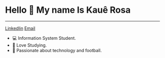 # Hello 🤙 My name Is Kauê Rosa
***
[Linkedlin](www.linkedin.com/in/kauêrosa)         [Email](kauerosa2002@gmail.com)

* 💻 Information System Student.
* 📘 Love Studying.
* 🖤 Passionate about technology and football.
